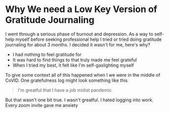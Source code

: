 # Why We need a Low Key Version of Gratitude Journaling

I went through a serious phase of burnout and depression. As a way to self-help myself before seeking professional help I tried or tried doing gratitude journaling for about 3 months. I decided it wasn't for me, here's why?

* I had nothing to feel gratitude for
* It was hard to find things to that truly made me feel grateful
* When I tried my best, it felt like I'm self-gaslighting myself

To give some context all of this happened when I we were in the middle of CoVID. One gratefulness log might look something like this

> I'm greatful that I have a job midist pandemic

But that wasn't one bit true. I wasn't greatful. I hated logging into work. Every zoom invite gave me anxiety&#x20;
